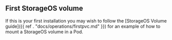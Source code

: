 ## First StorageOS volume

If this is your first installation you may wish to follow the [StorageOS
Volume guide]({{ ref . "docs/operations/firstpvc.md" }}) for an example of how
to mount a StorageOS volume in a Pod.
